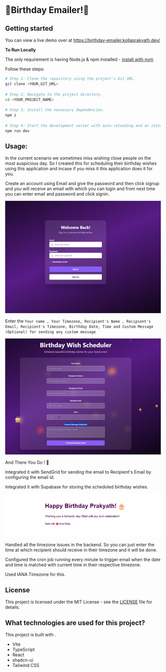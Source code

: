 # 🎉Birthday Emailer!🎉

## Getting started

You can view a live demo over at https://birthday-emailer.kollaprakyath.dev/

**To Run Locally**

The only requirement is having Node.js & npm installed - [install with nvm](https://github.com/nvm-sh/nvm#installing-and-updating)

Follow these steps:

```sh
# Step 1: Clone the repository using the project's Git URL.
git clone <YOUR_GIT_URL>

# Step 2: Navigate to the project directory.
cd <YOUR_PROJECT_NAME>

# Step 3: Install the necessary dependencies.
npm i

# Step 4: Start the development server with auto-reloading and an instant preview.
npm run dev
```

## Usage:
In the current scenario we sometimes miss wishing close people on the most auspicious day. So I created this for scheduling their birthday wishes using this application and incase if you miss it this application does it for you.

Create an account using Email and give the password and then click signup and you will receive an email with which you can login and from next time you can enter email and password and click signin.

![ScreenShot of Form](images/login.png)

Enter the `Your name , Your Timezone, Recipient's Name , Recipient's Email, Recipient's Timezone, Birthday Date, Time and Custom Message (Optional) for sending any custom message`

![ScreenShot of Form](images/app.png)

And There You Go ! 🎉

Integrated it with SendGrid for sending the email to Recipient's Email by configuring the email id.

Integrated it with Supabase for storing the scheduled birthday wishes.

![ScreenShot of Form](images/message.png)

Handled all the timezone issues in the backend. So you can just enter the time at which recipient should receive in their timezone and it will be done.

Configured the cron job running every minute to trigger email when the date and time is matched with current time in their respective timezone.

Used IANA Timezone for this.

## License
This project is licensed under the MIT License - see the [LICENSE](LICENSE) file for details.

## What technologies are used for this project?

This project is built with .

- Vite
- TypeScript
- React
- shadcn-ui
- Tailwind CSS
